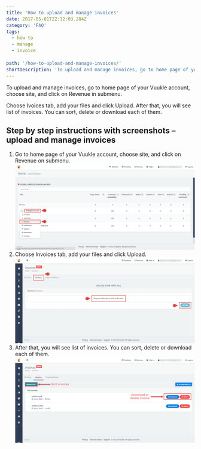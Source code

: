 ```yaml
---
title: 'How to upload and manage invoices'
date: 2017-05-01T22:12:03.284Z
category: 'FAQ'
tags:
  - how to
  - manage
  - invoice

path: '/how-to-upload-and-manage-invoices/'
shortDescription: 'To upload and manage invoices, go to home page of your Vuukle account, choose site, and click on Revenue in submenu.'
---
```


To upload and manage invoices, go to home page of your Vuukle account, choose site, and click on Revenue in submenu.

Choose Ivoices tab, add your files and click Upload. After that, you will see list of invoices. You can sort, delete or download each of them.

## Step by step instructions with screenshots – upload and manage invoices

1. Go to home page of your Vuukle account, choose site, and click on Revenue on submenu.
   ![upload and manage invoices 01](./img-1.png)
2. Choose Invoices tab, add your files and click Upload.
   ![upload and manage invoices 02](./img-2.png)
3. After that, you will see list of invoices. You can sort, delete or download each of them.
   ![upload and manage invoices 03](./img-3.png)
